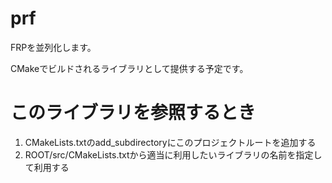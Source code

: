 # prf
FRPを並列化します。

CMakeでビルドされるライブラリとして提供する予定です。


# このライブラリを参照するとき
1. CMakeLists.txtのadd_subdirectoryにこのプロジェクトルートを追加する
2. ROOT/src/CMakeLists.txtから適当に利用したいライブラリの名前を指定して利用する
